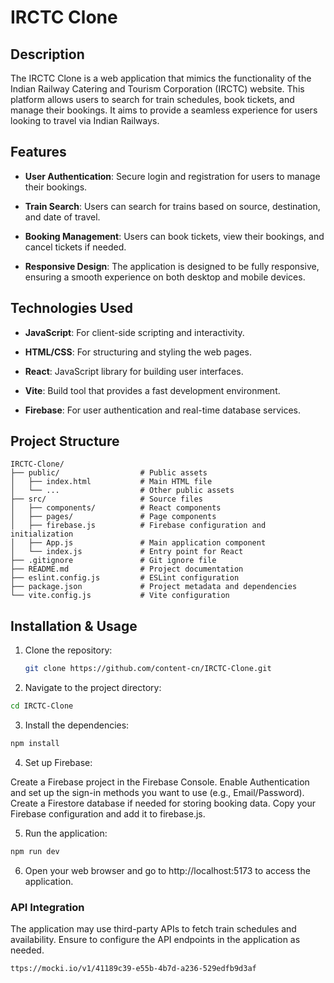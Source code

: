 # IRCTC Clone

## Description

The IRCTC Clone is a web application that mimics the functionality of the Indian Railway Catering and Tourism Corporation (IRCTC) website. This platform allows users to search for train schedules, book tickets, and manage their bookings. It aims to provide a seamless experience for users looking to travel via Indian Railways.

## Features

- **User  Authentication**: Secure login and registration for users to manage their bookings.
  
- **Train Search**: Users can search for trains based on source, destination, and date of travel.
  
- **Booking Management**: Users can book tickets, view their bookings, and cancel tickets if needed.
  
- **Responsive Design**: The application is designed to be fully responsive, ensuring a smooth experience on both desktop and mobile devices.

## Technologies Used

- **JavaScript**: For client-side scripting and interactivity.
  
- **HTML/CSS**: For structuring and styling the web pages.
  
- **React**: JavaScript library for building user interfaces.
  
- **Vite**: Build tool that provides a fast development environment.
  
- **Firebase**: For user authentication and real-time database services.

## Project Structure
```
IRCTC-Clone/
├── public/                  # Public assets
│   ├── index.html           # Main HTML file
│   └── ...                  # Other public assets
├── src/                     # Source files
│   ├── components/          # React components
│   ├── pages/               # Page components
│   ├── firebase.js          # Firebase configuration and initialization
│   ├── App.js               # Main application component
│   └── index.js             # Entry point for React
├── .gitignore               # Git ignore file
├── README.md                # Project documentation
├── eslint.config.js         # ESLint configuration
├── package.json             # Project metadata and dependencies
└── vite.config.js           # Vite configuration
```


## Installation & Usage

1. Clone the repository:
   ```bash
   git clone https://github.com/content-cn/IRCTC-Clone.git
   ```
2. Navigate to the project directory:
  ```bash
cd IRCTC-Clone
```
3. Install the dependencies:
  ```bash
npm install
```
4. Set up Firebase:

Create a Firebase project in the Firebase Console.
Enable Authentication and set up the sign-in methods you want to use (e.g., Email/Password).
Create a Firestore database if needed for storing booking data.
Copy your Firebase configuration and add it to firebase.js.


5. Run the application:
  ```bash
npm run dev
```
6. Open your web browser and go to http://localhost:5173 to access the application.
### API Integration
The application may use third-party APIs to fetch train schedules and availability. Ensure to configure the API endpoints in the application as needed.
```bash
ttps://mocki.io/v1/41189c39-e55b-4b7d-a236-529edfb9d3af
```

